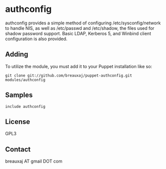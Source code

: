 authconfig
==========

authconfig provides a simple method of configuring /etc/sysconfig/network to
handle NIS, as well as /etc/passwd and /etc/shadow, the files used for shadow
password support. Basic LDAP, Kerberos 5, and Winbind client configuration is
also provided.

Adding
------

To utilize the module, you must add it to your Puppet installation like so:
```
git clone git://github.com/breauxaj/puppet-authconfig.git modules/authconfig
```

Samples
-------
```
include authconfig
```

License
-------
GPL3

Contact
-------
breauxaj AT gmail DOT com
